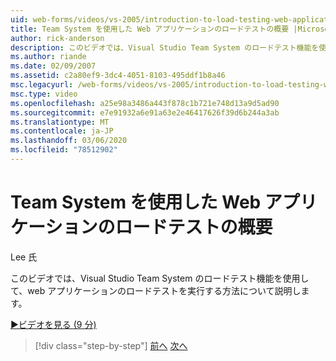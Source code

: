 ```yaml
---
uid: web-forms/videos/vs-2005/introduction-to-load-testing-web-applications-with-team-system
title: Team System を使用した Web アプリケーションのロードテストの概要 |Microsoft Docs
author: rick-anderson
description: このビデオでは、Visual Studio Team System のロードテスト機能を使用して、web アプリケーションのロードテストを実行する方法について説明します。
ms.author: riande
ms.date: 02/09/2007
ms.assetid: c2a80ef9-3dc4-4051-8103-495ddf1b8a46
msc.legacyurl: /web-forms/videos/vs-2005/introduction-to-load-testing-web-applications-with-team-system
msc.type: video
ms.openlocfilehash: a25e98a3486a443f878c1b721e748d13a9d5ad90
ms.sourcegitcommit: e7e91932a6e91a63e2e46417626f39d6b244a3ab
ms.translationtype: MT
ms.contentlocale: ja-JP
ms.lasthandoff: 03/06/2020
ms.locfileid: "78512902"
---
```

# <a name="introduction-to-load-testing-web-applications-with-team-system"></a>Team System を使用した Web アプリケーションのロードテストの概要

Lee 氏

このビデオでは、Visual Studio Team System のロードテスト機能を使用して、web アプリケーションのロードテストを実行する方法について説明します。

[&#9654;ビデオを見る (9 分)](https://channel9.msdn.com/Blogs/ASP-NET-Site-Videos/introduction-to-load-testing-web-applications-with-team-system)

> [!div class="step-by-step"]
> [前へ](introduction-to-testing-web-applications-with-team-system.md)
> [次へ](introduction-to-manual-testing-with-team-system.md)
